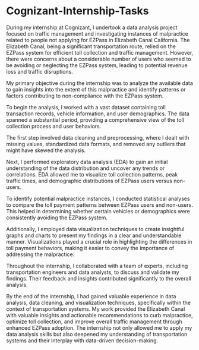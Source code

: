 # Cognizant-Internship-Tasks
During my internship at Cognizant, I undertook a data analysis project focused on traffic management and investigating instances of malpractice related to people not applying for EZPass in Elizabeth Canal California. The Elizabeth Canal, being a significant transportation route, relied on the EZPass system for efficient toll collection and traffic management. However, there were concerns about a considerable number of users who seemed to be avoiding or neglecting the EZPass system, leading to potential revenue loss and traffic disruptions.

My primary objective during the internship was to analyze the available data to gain insights into the extent of this malpractice and identify patterns or factors contributing to non-compliance with the EZPass system.

To begin the analysis, I worked with a vast dataset containing toll transaction records, vehicle information, and user demographics. The data spanned a substantial period, providing a comprehensive view of the toll collection process and user behaviors.

The first step involved data cleaning and preprocessing, where I dealt with missing values, standardized data formats, and removed any outliers that might have skewed the analysis.

Next, I performed exploratory data analysis (EDA) to gain an initial understanding of the data distribution and uncover any trends or correlations. EDA allowed me to visualize toll collection patterns, peak traffic times, and demographic distributions of EZPass users versus non-users.

To identify potential malpractice instances, I conducted statistical analyses to compare the toll payment patterns between EZPass users and non-users. This helped in determining whether certain vehicles or demographics were consistently avoiding the EZPass system.

Additionally, I employed data visualization techniques to create insightful graphs and charts to present my findings in a clear and understandable manner. Visualizations played a crucial role in highlighting the differences in toll payment behaviors, making it easier to convey the importance of addressing the malpractice.

Throughout the internship, I collaborated with a team of experts, including transportation engineers and data analysts, to discuss and validate my findings. Their feedback and insights contributed significantly to the overall analysis.

By the end of the internship, I had gained valuable experience in data analysis, data cleaning, and visualization techniques, specifically within the context of transportation systems. My work provided the Elizabeth Canal with valuable insights and actionable recommendations to curb malpractice, optimize toll collection, and improve overall traffic management through enhanced EZPass adoption. The internship not only allowed me to apply my data analysis skills but also deepened my understanding of transportation systems and their interplay with data-driven decision-making.
